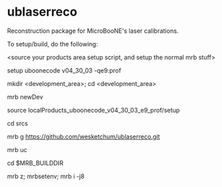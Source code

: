 # ublaserreco

Reconstruction package for MicroBooNE's laser calibrations.

To setup/build, do the following:

<source your products area setup script, and setup the normal mrb stuff>

setup uboonecode v04\_30\_03 -qe9:prof

mkdir <development\_area>; cd <development\_area>

mrb newDev

source localProducts\_uboonecode\_v04\_30\_03\_e9\_prof/setup

cd srcs

mrb g https://github.com/wesketchum/ublaserreco.git

mrb uc

cd $MRB_BUILDDIR

mrb z; mrbsetenv; mrb i -j8
